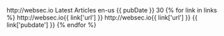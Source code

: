 <?xml version="1.0"?>
<rss version="2.0">
    <channel>
    <title>Websec.io - Web Application Security</title>
    <link>http://websec.io</link>
    <description>Latest Articles</description>
    <language>en-us</language>
    <pubDate>{{ pubDate }}</pubDate>
    <ttl>30</ttl>
    {% for link in links %}
    <item>
        <title><![CDATA[{{ link['title'] }}]]></title>
        <guid>http://websec.io{{ link['url'] }}</guid>
        <link>http://websec.io{{ link['url'] }}</link>
        <description>
            <![CDATA[by {{ link['author'] }}]]>
        </description>
        <pubDate>{{ link['pubdate'] }}</pubDate>
    </item>
    {% endfor %}
    </channel>
</rss>
